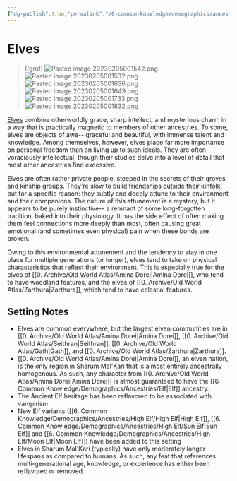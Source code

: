 ```yaml
---
{"dg-publish":true,"permalink":"/6-common-knowledge/demographics/ancestries/elf/","noteIcon":""}
---
```


# Elves

>[!grid]
![Pasted image 20230205001542.png](/img/user/x.%20Assets/Attachments/Pasted%20image%2020230205001542.png)
>![Pasted image 20230205001532.png](/img/user/x.%20Assets/Attachments/Pasted%20image%2020230205001532.png)
![Pasted image 20230205001636.png](/img/user/x.%20Assets/Attachments/Pasted%20image%2020230205001636.png)
![Pasted image 20230205001649.png](/img/user/x.%20Assets/Attachments/Pasted%20image%2020230205001649.png)
![Pasted image 20230205001733.png](/img/user/x.%20Assets/Attachments/Pasted%20image%2020230205001733.png)
![Pasted image 20230205001832.png](/img/user/x.%20Assets/Attachments/Pasted%20image%2020230205001832.png)

[Elves](https://2e.aonprd.com/Ancestries.aspx?ID=2) combine otherworldly grace, sharp intellect, and mysterious charm in a way that is practically magnetic to members of other ancestries. To some, elves are objects of awe-- graceful and beautiful, with immense talent and knowledge. Among themselves, however, elves place far more importance on personal freedom than on living up to such ideals. They are often voraciously intellectual, though their studies delve into a level of detail that most other ancestries find excessive. 

Elves are often rather private people, steeped in the secrets of their groves and kinship groups. They're slow to build friendships outside their kinfolk, but for a specific reason: they subtly and deeply attune to their environment and their companions. The nature of this attunement is a mystery, but it appears to be purely instinctive-- a remnant of some long-forgotten tradition, baked into their physiology. It has the side effect of often making them feel connections more deeply than most, often causing great emotional (and sometimes even physical) pain when these bonds are broken.

Owing to this environmental attunement and the tendency to stay in one place for multiple generations (or longer), elves tend to take on physical characteristics that reflect their environment. This is especially true for the elves of [[0. Archive/Old World Atlas/Amina Dorei\|Amina Dorei]], who tend to have woodland features, and the elves of [[0. Archive/Old World Atlas/Zarthura\|Zarthura]], which tend to have celestial features. 

## Setting Notes

- Elves are common everywhere, but the largest elven communities are in [[0. Archive/Old World Atlas/Amina Dorei\|Amina Dorei]], [[0. Archive/Old World Atlas/Seithran\|Seithran]], [[0. Archive/Old World Atlas/Gath\|Gath]], and [[0. Archive/Old World Atlas/Zarthura\|Zarthura]]. 
- [[0. Archive/Old World Atlas/Amina Dorei\|Amina Dorei]], an elven nation, is the only region in Sharum Mal'Kari that is almost entirely ancestrally homogenous. As such, any character from [[0. Archive/Old World Atlas/Amina Dorei\|Amina Dorei]] is almost guaranteed to have the [[6. Common Knowledge/Demographics/Ancestries/Elf\|Elf]] ancestry. 
- The Ancient Elf heritage has been reflavored to be associated with vampirism.
- New Elf variants ([[6. Common Knowledge/Demographics/Ancestries/High Elf/High Elf\|High Elf]], [[6. Common Knowledge/Demographics/Ancestries/High Elf/Sun Elf\|Sun Elf]] and [[6. Common Knowledge/Demographics/Ancestries/High Elf/Moon Elf\|Moon Elf]]) have been added to this setting 
- Elves in Sharum Mal'Kari (typically) have only moderately longer lifespans as compared to humans. As such, any feat that references multi-generational age, knowledge, or experience has either been reflavored or removed.

